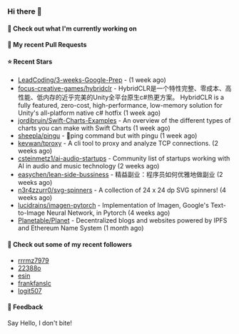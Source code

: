 ### Hi there 👋

#### 👷 Check out what I'm currently working on

#### 🔨 My recent Pull Requests


#### ⭐ Recent Stars

- [LeadCoding/3-weeks-Google-Prep](https://github.com/LeadCoding/3-weeks-Google-Prep) -  (1 week ago)
- [focus-creative-games/hybridclr](https://github.com/focus-creative-games/hybridclr) - HybridCLR是一个特性完整、零成本、高性能、低内存的近乎完美的Unity全平台原生c#热更方案。 HybridCLR is a fully featured, zero-cost, high-performance, low-memory solution for Unity&#39;s all-platform native c# hotfix (1 week ago)
- [jordibruin/Swift-Charts-Examples](https://github.com/jordibruin/Swift-Charts-Examples) - An overview of the different types of charts you can make with Swift Charts (1 week ago)
- [sheepla/pingu](https://github.com/sheepla/pingu) - 🐧ping command but with pingu (1 week ago)
- [kevwan/tproxy](https://github.com/kevwan/tproxy) - A cli tool to proxy and analyze TCP connections. (2 weeks ago)
- [csteinmetz1/ai-audio-startups](https://github.com/csteinmetz1/ai-audio-startups) - Community list of startups working with AI in audio and music technology (2 weeks ago)
- [easychen/lean-side-bussiness](https://github.com/easychen/lean-side-bussiness) - 精益副业：程序员如何优雅地做副业 (2 weeks ago)
- [n3r4zzurr0/svg-spinners](https://github.com/n3r4zzurr0/svg-spinners) - A collection of 24 x 24 dp SVG spinners! (4 weeks ago)
- [lucidrains/imagen-pytorch](https://github.com/lucidrains/imagen-pytorch) - Implementation of Imagen, Google&#39;s Text-to-Image Neural Network, in Pytorch (4 weeks ago)
- [Planetable/Planet](https://github.com/Planetable/Planet) - Decentralized blogs and websites powered by IPFS and Ethereum Name System (1 month ago)

#### 👯 Check out some of my recent followers

- [rrrmz7979](https://github.com/rrrmz7979)
- [22388o](https://github.com/22388o)
- [esin](https://github.com/esin)
- [frankfanslc](https://github.com/frankfanslc)
- [logit507](https://github.com/logit507)

#### 💬 Feedback

Say Hello, I don't bite!